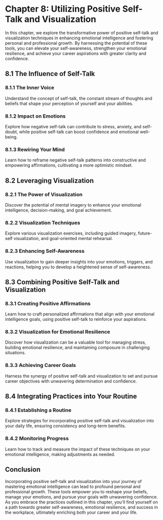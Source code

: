 Chapter 8: Utilizing Positive Self-Talk and Visualization
=========================================================

In this chapter, we explore the transformative power of positive self-talk and visualization techniques in enhancing emotional intelligence and fostering personal and professional growth. By harnessing the potential of these tools, you can elevate your self-awareness, strengthen your emotional resilience, and achieve your career aspirations with greater clarity and confidence.

8.1 The Influence of Self-Talk
------------------------------

### 8.1.1 The Inner Voice

Understand the concept of self-talk, the constant stream of thoughts and beliefs that shape your perception of yourself and your abilities.

### 8.1.2 Impact on Emotions

Explore how negative self-talk can contribute to stress, anxiety, and self-doubt, while positive self-talk can boost confidence and emotional well-being.

### 8.1.3 Rewiring Your Mind

Learn how to reframe negative self-talk patterns into constructive and empowering affirmations, cultivating a more optimistic mindset.

8.2 Leveraging Visualization
----------------------------

### 8.2.1 The Power of Visualization

Discover the potential of mental imagery to enhance your emotional intelligence, decision-making, and goal achievement.

### 8.2.2 Visualization Techniques

Explore various visualization exercises, including guided imagery, future-self visualization, and goal-oriented mental rehearsal.

### 8.2.3 Enhancing Self-Awareness

Use visualization to gain deeper insights into your emotions, triggers, and reactions, helping you to develop a heightened sense of self-awareness.

8.3 Combining Positive Self-Talk and Visualization
--------------------------------------------------

### 8.3.1 Creating Positive Affirmations

Learn how to craft personalized affirmations that align with your emotional intelligence goals, using positive self-talk to reinforce your aspirations.

### 8.3.2 Visualization for Emotional Resilience

Discover how visualization can be a valuable tool for managing stress, building emotional resilience, and maintaining composure in challenging situations.

### 8.3.3 Achieving Career Goals

Harness the synergy of positive self-talk and visualization to set and pursue career objectives with unwavering determination and confidence.

8.4 Integrating Practices into Your Routine
-------------------------------------------

### 8.4.1 Establishing a Routine

Explore strategies for incorporating positive self-talk and visualization into your daily life, ensuring consistency and long-term benefits.

### 8.4.2 Monitoring Progress

Learn how to track and measure the impact of these techniques on your emotional intelligence, making adjustments as needed.

Conclusion
----------

Incorporating positive self-talk and visualization into your journey of mastering emotional intelligence can lead to profound personal and professional growth. These tools empower you to reshape your beliefs, manage your emotions, and pursue your goals with unwavering confidence. As you embrace the practices outlined in this chapter, you'll find yourself on a path towards greater self-awareness, emotional resilience, and success in the workplace, ultimately enriching both your career and your life.

